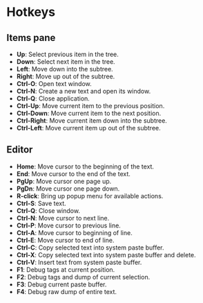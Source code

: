 # Hotkeys

## Items pane

- **Up**: Select previous item in the tree.
- **Down**: Select next item in the tree.
- **Left**: Move down into the subtree.
- **Right**: Move up out of the subtree.
- **Ctrl-O**: Open text window.
- **Ctrl-N**: Create a new text and open its window.
- **Ctrl-Q**: Close application.
- **Ctrl-Up**: Move current item to the previous position.
- **Ctrl-Down**: Move current item to the next position.
- **Ctrl-Right**: Move current item down into the subtree.
- **Ctrl-Left**: Move current item up out of the subtree.

## Editor

- **Home**: Move cursor to the beginning of the text.
- **End**: Move cursor to the end of the text.
- **PgUp**: Move cursor one page up.
- **PgDn**: Move cursor one page down.
- **R-click**: Bring up popup menu for available actions.
- **Ctrl-S**: Save text.
- **Ctrl-Q**: Close window.
- **Ctrl-N**: Move cursor to next line.
- **Ctrl-P**: Move cursor to previous line.
- **Ctrl-A**: Move cursor to beginning of line.
- **Ctrl-E**: Move cursor to end of line.
- **Ctrl-C**: Copy selected text into system paste buffer.
- **Ctrl-X**: Copy selected text into system paste buffer and delete.
- **Ctrl-V**: Insert text from system paste buffer.
- **F1**: Debug tags at current position.
- **F2**: Debug tags and dump of current selection.
- **F3**: Debug current paste buffer.
- **F4**: Debug raw dump of entire text.
